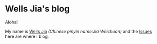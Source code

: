# Wells Jia's blog

Aloha!

My name is [Wells Jia](https://eventloop.live/) *(Chinese pinyin name:Jia Weichuan)* and the [Issues](https://github.com/wellls/blog/issues) here are where I blog.
